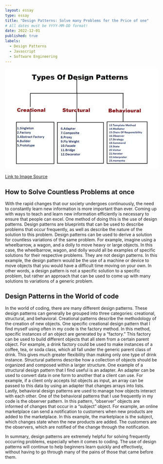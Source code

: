 ```yaml
---
layout: essay
type: essay
title: "Design Patterns: Solve many Problems for the Price of one"
# All dates must be YYYY-MM-DD format!
date: 2022-12-01
published: true
labels:
  - Design Patterns
  - Javascript
  - Software Engineering
---
```


<img class="img-fluid" src="../img/DesignPattern.png">

[Link to Image Source](https://javascript.plainenglish.io/what-are-software-design-patterns-fe8a9f9ecabb)

## How to Solve Countless Problems at once
 
With the rapid changes that our society undergoes continuously, the need to constantly learn new information is more important than ever. Coming up with ways to teach and learn new information efficiently is necessary to ensure that people can excel. One method of doing this is the use of design patterns. Design patterns are blueprints that can be used to describe problems that occur frequently, as well as describe the nature of the solution to this problem. Design patterns can be used to derive a solution for countless variations of the same problem. For example, imagine using a wheelbarrow, a wagon, and a dolly to move heavy or large objects. In this case, the wheelbarrow, wagon, and dolly would all be examples of specific solutions for their respective problems. They are not design patterns. In this example, the design pattern would be the use of a machine or device to move objects that you would have a difficult time moving on your own. In other words, a design pattern is not a specific solution to a specific problem, but rather an approach that can be used to come up with many solutions to variations of a generic problem. 

## Design Patterns in the World of code

In the world of coding, there are many different design patterns. These design patterns can generally be grouped into three categories: creational, structural, and behavioral. Creational patterns describe the methodology of the creation of new objects. One specific creational design pattern that I find myself using often in my code is the factory method. In this method, specific instances of an object are generated by a “factory.” This factory can be used to build different objects that all stem from a certain parent object. For example, a drink factory could be used to make instances of a coffee, tea, or soda class, which all fall under the generic parent class of drink. This gives much greater flexibility than making only one type of drink instance. Structural patterns describe how a collection of objects should be organized and composed within a larger structure. One example of a structural design pattern that I find useful is an adapter. An adapter can be used to convert data in one form to another that a client can use. For example, if a client only accepts list objects as input, an array can be passed to this data by using an adapter that changes arrays into lists. Lastly, behavioral design patterns are used to manage how objects interact with each other. One of the behavioral patterns that I use frequently in my code is the observer pattern. In this pattern, “observer” objects are informed of changes that occur in a “subject” object. For example, an online marketplace can send a notification to customers when new products are added to the marketplace. In this example, the marketplace is the subject, which changes state when the new products are added. The customers are the observers, which are notified of the change through the notification. 

In summary, design patterns are extremely helpful for solving frequently occurring problems, especially when it comes to coding. The use of design patterns will continue to help beginners learn quickly and effectively, without having to go through many of the pains of those that came before them. 

